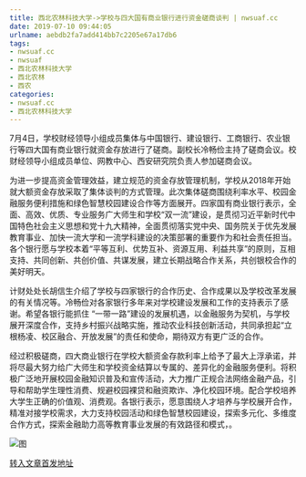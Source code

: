 ```yaml
---
title: 西北农林科技大学->学校与四大国有商业银行进行资金磋商谈判 | nwsuaf.cc
date: 2019-07-10 09:44:05
urlname: aebdb2fa7add414bb7c2205e67a17db6
tags: 
- nwsuaf.cc
- nwsuaf
- 西北农林科技大学
- 西北农林
- 西农
categories:
- nwsuaf.cc
- 西北农林科技大学
---
```



7月4日，学校财经领导小组成员集体与中国银行、建设银行、工商银行、农业银行等四大国有商业银行就资金存放进行了磋商。副校长冷畅俭主持了磋商会议。校财经领导小组成员单位、网教中心、西安研究院负责人参加磋商会议。

为进一步提高资金管理效益，建立规范的资金存放管理机制，学校从2018年开始就大额资金存放采取了集体谈判的方式管理。此次集体磋商围绕利率水平、校园金融服务便利措施和绿色智慧校园建设合作等方面展开。四家国有商业银行表示，全面、高效、优质、专业服务广大师生和学校“双一流”建设，是贯彻习近平新时代中国特色社会主义思想和党十九大精神，全面贯彻落实党中央、国务院关于优先发展教育事业、加快一流大学和一流学科建设的决策部署的重要作为和社会责任担当。各个银行愿与学校本着“平等互利、优势互补、资源互用、利益共享”的原则，互相支持、共同创新、共创价值、共谋发展，建立长期战略合作关系，共创银校合作的美好明天。

计财处处长胡信生介绍了学校与四家银行的合作历史、合作成果以及学校改革发展的有关情况等。冷畅俭对各家银行多年来对学校建设发展和工作的支持表示了感谢。希望各银行能抓住 “一带一路”建设的发展机遇，以金融服务为契机，与学校展开深度合作，支持乡村振兴战略实施，推动农业科技创新活动，共同承担起“立根杨凌、校区融合、开放发展”的责任和使命，期待双方有更广泛的合作。

经过积极磋商，四大商业银行在学校大额资金存款利率上给予了最大上浮承诺，并将尽最大努力给广大师生和学校资金结算以专属的、差异化的金融服务便利。将积极广泛地开展校园金融知识普及和宣传活动，大力推广正规合法网络金融产品，引导和帮助学生理性消费、规避校园裸贷和融资欺诈、净化校园环境。配合学校培养大学生正确的价值观、消费观。各银行表示，愿意围绕人才培养与学校展开合作，精准对接学校需求，大力支持校园活动和绿色智慧校园建设，探索多元化、多维度合作方式，探索金融助力高等教育事业发展的有效路径和模式，。



![图](https://news.nwsuaf.edu.cn/images/content/2019-07/20190709163240873687.jpg)

[转入文章首发地址](https://news.nwsuaf.edu.cn/xnxw/90835.htm)